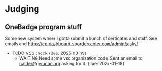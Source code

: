 # Judging

## OneBadge program stuff
Some new system where I gotta submit a bunch of certicates and stuff. See emails and https://cp.dashboard.isbordercenter.com/admin/tasks/

- TODO VSS check {due: 2025-03-19}
  - WAITING Need some vsc organization code. Sent an email to calder@gymcan.org asking for it. {due: 2025-01-18}